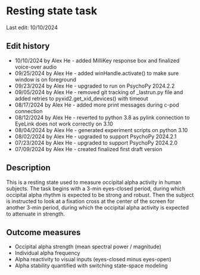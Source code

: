 # Resting state task
Last edit: 10/10/2024

## Edit history
- 10/10/2024 by Alex He - added MilliKey response box and finalized voice-over audio
- 09/25/2024 by Alex He - added winHandle.activate() to make sure window is on foreground
- 09/23/2024 by Alex He - upgraded to run on PsychoPy 2024.2.2
- 09/05/2024 by Alex He - removed git tracking of _lastrun.py file and added retries to pyxid2.get_xid_devices() with timeout
- 08/17/2024 by Alex He - added more print messages during c-pod connection
- 08/12/2024 by Alex He - reverted to python 3.8 as pylink connection to EyeLink does not work correctly on 3.10
- 08/04/2024 by Alex He - generated experiment scripts on python 3.10
- 08/02/2024 by Alex He - upgraded to support PsychoPy 2024.2.1
- 07/23/2024 by Alex He - upgraded to support PsychoPy 2024.2.0
- 07/09/2024 by Alex He - created finalized first draft version

## Description
This is a resting state used to measure occipital alpha activity in human subjects. The task begins with a 3-min eyes-closed period, during which occipital alpha rhythm is expected to be strong and robust. Then the subject is instructed to look at a fixation cross at the center of the screen for another 3-min period, during which the occipital alpha activity is expected to attenuate in strength.

## Outcome measures
- Occipital alpha strength (mean spectral power / magnitude)
- Individual alpha frequency
- Alpha reactivity to visual inputs (eyes-closed minus eyes-open)
- Alpha stability quantified with switching state-space modeling
